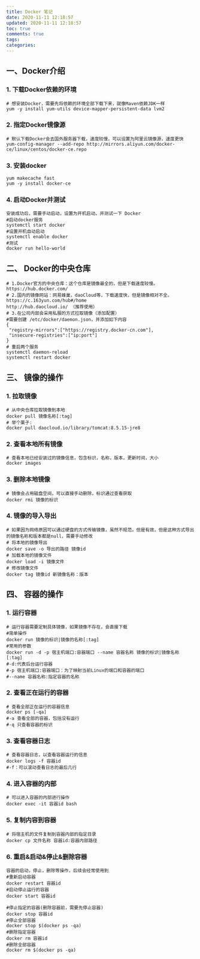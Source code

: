 ```yaml
---
title: Docker 笔记
date: 2020-11-11 12:18:57
updated: 2020-11-11 12:18:57
toc: true
comments: true
tags:
categories:
---
```


## 一、Docker介绍

### 1. 下载Docker依赖的环境

```shell
# 想安装Docker，需要先将依赖的环境全部下载下来，就像Maven依赖JDK一样
yum -y install yum-utils device-mapper-persistent-data lvm2
```

### 2. 指定Docker镜像源

```shell
# 默认下载Docker会去国外服务器下载，速度较慢，可以设置为阿里云镜像源，速度更快
yum-config-manager --add-repo http://mirrors.aliyun.com/docker-ce/linux/centos/docker-ce.repo

```

### 3. 安装docker

```shell
yum makecache fast
yum -y install docker-ce
```

### 4. 启动Docker并测试

```shell
安装成功后，需要手动启动，设置为开机启动，并测试一下 Docker
#启动docker服务
systemctl start docker
#设置开机自动启动
systemctl enable docker
#测试
docker run hello-world
```

## 二、 Docker的中央仓库

```shell
# 1.Docker官方的中央仓库：这个仓库是镜像最全的，但是下载速度较慢。
https://hub.docker.com/
# 2.国内的镜像网站：网易蜂巢，daoCloud等，下载速度快，但是镜像相对不全。
https://c.163yun.com/hub#/home 
http://hub.daocloud.io/ （推荐使用）
# 3.在公司内部会采用私服的方式拉取镜像（添加配置）
#需要创建 /etc/docker/daemon.json，并添加如下内容
{
 "registry-mirrors":["https://registry.docker-cn.com"],
 "insecure-registries":["ip:port"]
}
# 重启两个服务
systemctl daemon-reload
systemctl restart docker
```

## 三、 镜像的操作

### 1. 拉取镜像

```shell
# 从中央仓库拉取镜像到本地
docker pull 镜像名称[:tag]
# 举个栗子:
docker pull daocloud.io/library/tomcat:8.5.15-jre8
```

### 2. 查看本地所有镜像

```shell
# 查看本地已经安装过的镜像信息，包含标识，名称，版本，更新时间，大小
docker images
```

### 3. 删除本地镜像

```shell
# 镜像会占用磁盘空间，可以直接手动删除，标识通过查看获取
docker rmi 镜像的标识
```

### 4. 镜像的导入导出

```shell
# 如果因为网络原因可以通过硬盘的方式传输镜像，虽然不规范，但是有效，但是这种方式导出的镜像名称和版本都是null，需要手动修改
# 将本地的镜像导出
docker save -o 导出的路径 镜像id
# 加载本地的镜像文件
docker load -i 镜像文件
# 修改镜像文件
docker tag 镜像id 新镜像名称：版本
```

## 四、 容器的操作

### 1. 运行容器

```shell
# 运行容器需要定制具体镜像，如果镜像不存在，会直接下载
#简单操作
docker run 镜像的标识|镜像的名称[:tag]
#常用的参数
docker run -d -p 宿主机端口:容器端口 --name 容器名称 镜像的标识|镜像名称[:tag]
#-d:代表后台运行容器
#-p 宿主机端口:容器端口：为了映射当前Linux的端口和容器的端口
#--name 容器名称:指定容器的名称
```

### 2. 查看正在运行的容器

```shell
# 查看全部正在运行的容器信息
docker ps [-qa]
#-a 查看全部的容器，包括没有运行
#-q 只查看容器的标识
```

### 3. 查看容器日志

```shell
# 查看容器日志，以查看容器运行的信息
docker logs -f 容器id
#-f：可以滚动查看日志的最后几行
```

### 4. 进入容器的内部

```shell
# 可以进入容器的内部进行操作
docker exec -it 容器id bash
```

### 5. 复制内容到容器

```shell
# 将宿主机的文件复制到容器内部的指定目录
docker cp 文件名称 容器id:容器内部路径
```

### 6. 重启&启动&停止&删除容器

```shell
容器的启动，停止，删除等操作，后续会经常使用到
#重新启动容器
docker restart 容器id
#启动停止运行的容器
docker start 容器id
 
#停止指定的容器(删除容器前，需要先停止容器)
docker stop 容器id
#停止全部容器
docker stop $(docker ps -qa)
#删除指定容器
docker rm 容器id
#删除全部容器
docker rm $(docker ps -qa)
```
